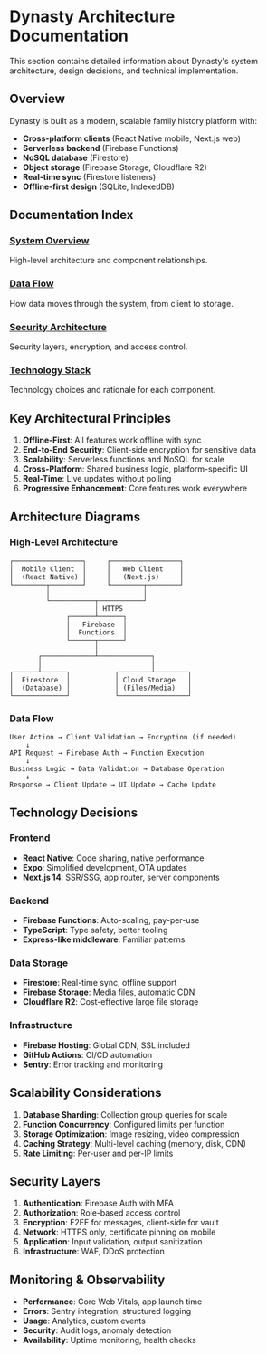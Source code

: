# Dynasty Architecture Documentation

This section contains detailed information about Dynasty's system architecture, design decisions, and technical implementation.

## Overview

Dynasty is built as a modern, scalable family history platform with:
- **Cross-platform clients** (React Native mobile, Next.js web)
- **Serverless backend** (Firebase Functions)
- **NoSQL database** (Firestore)
- **Object storage** (Firebase Storage, Cloudflare R2)
- **Real-time sync** (Firestore listeners)
- **Offline-first design** (SQLite, IndexedDB)

## Documentation Index

### [System Overview](./system-overview.md)
High-level architecture and component relationships.

### [Data Flow](./data-flow.md)
How data moves through the system, from client to storage.

### [Security Architecture](./security-architecture.md)
Security layers, encryption, and access control.

### [Technology Stack](./technology-stack.md)
Technology choices and rationale for each component.

## Key Architectural Principles

1. **Offline-First**: All features work offline with sync
2. **End-to-End Security**: Client-side encryption for sensitive data
3. **Scalability**: Serverless functions and NoSQL for scale
4. **Cross-Platform**: Shared business logic, platform-specific UI
5. **Real-Time**: Live updates without polling
6. **Progressive Enhancement**: Core features work everywhere

## Architecture Diagrams

### High-Level Architecture
```
┌─────────────────┐     ┌─────────────────┐
│  Mobile Client  │     │   Web Client    │
│  (React Native) │     │   (Next.js)     │
└────────┬────────┘     └────────┬────────┘
         │                       │
         └───────────┬───────────┘
                     │ HTTPS
              ┌──────┴──────┐
              │   Firebase  │
              │  Functions  │
              └──────┬──────┘
                     │
       ┌─────────────┴─────────────┐
       │                           │
┌──────┴──────┐           ┌────────┴────────┐
│  Firestore  │           │ Cloud Storage   │
│  (Database) │           │ (Files/Media)   │
└─────────────┘           └─────────────────┘
```

### Data Flow
```
User Action → Client Validation → Encryption (if needed)
    ↓
API Request → Firebase Auth → Function Execution
    ↓
Business Logic → Data Validation → Database Operation
    ↓
Response → Client Update → UI Update → Cache Update
```

## Technology Decisions

### Frontend
- **React Native**: Code sharing, native performance
- **Expo**: Simplified development, OTA updates
- **Next.js 14**: SSR/SSG, app router, server components

### Backend
- **Firebase Functions**: Auto-scaling, pay-per-use
- **TypeScript**: Type safety, better tooling
- **Express-like middleware**: Familiar patterns

### Data Storage
- **Firestore**: Real-time sync, offline support
- **Firebase Storage**: Media files, automatic CDN
- **Cloudflare R2**: Cost-effective large file storage

### Infrastructure
- **Firebase Hosting**: Global CDN, SSL included
- **GitHub Actions**: CI/CD automation
- **Sentry**: Error tracking and monitoring

## Scalability Considerations

1. **Database Sharding**: Collection group queries for scale
2. **Function Concurrency**: Configured limits per function
3. **Storage Optimization**: Image resizing, video compression
4. **Caching Strategy**: Multi-level caching (memory, disk, CDN)
5. **Rate Limiting**: Per-user and per-IP limits

## Security Layers

1. **Authentication**: Firebase Auth with MFA
2. **Authorization**: Role-based access control
3. **Encryption**: E2EE for messages, client-side for vault
4. **Network**: HTTPS only, certificate pinning on mobile
5. **Application**: Input validation, output sanitization
6. **Infrastructure**: WAF, DDoS protection

## Monitoring & Observability

- **Performance**: Core Web Vitals, app launch time
- **Errors**: Sentry integration, structured logging
- **Usage**: Analytics, custom events
- **Security**: Audit logs, anomaly detection
- **Availability**: Uptime monitoring, health checks